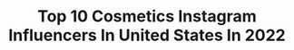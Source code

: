 ---
title: Top 10 Cosmetics Instagram Influencers In United States In 2022
description: >-
  Find top cosmetics Instagram influencers in United States in 2022. Most popular hashtags: #instagood #love #sponsored.
platform: Instagram
hits: 1652
text_top: Identify the most popular Instagram influencers on inBeat.
text_bottom: Our search engine has 1652 Instagram influencers like this in United States for you to pitch.
profiles:
  - username: "jenndancing"
    fullname: >-
      Jenn Dancer
    bio: >-
      Business owner: Qtown Fitness Non For Profit: Dancer Love Foundation 🧡 Jesus Lover Wife to @samdancing Codes 💧Sweat Cosmetics:JENN
    location: "United States"
    followers: 54142
    engagement: 380
    commentsToLikes: 0.063374
    id: ck5q3rcskm2oy0i11hh9xh5kk
    verified: false
    hashtags: "#fundraiser, #babystar, #qtownfitness, #birthfit"
  - username: "graytdaysahead"
    fullname: >-
      Michele
    bio: >-
      Wildflower 🙏🌻 • 📿 Spirit Jewelry Maker 👕 Creator 💜 Kantha Bae Affiliate 💙🇬🇷 Korres Affiliate 👩‍🦳 Maison_276 Ambassador💥 BOOM! Cosmetics Ambassador
    location: "United States"
    followers: 16576
    engagement: 499
    commentsToLikes: 0.092086
    id: ckaou21vnygd60i78yvwy4b28
    verified: false
    hashtags: "#artinaging, #instagray, #14weeks14colors, #naturalgreyhair"
  - username: "ruthberginmakeupartist"
    fullname: >-
      Ruth Bergin
    bio: >-
      💫Freelance Irish MakeUp Artist 💫 South Dublin / Laois📍 BA @rebeluna_cosmetics Agent @23theagency All bookings Facebook or email 🔽🔽🔽🔽
    location: "United States"
    followers: 42910
    engagement: 323
    commentsToLikes: 0.064161
    id: ck55lzp0f2uon0i11gbthkvom
    verified: false
    hashtags: "#euphoria, #awstyle, #ad, #makeupreels"
  - username: "bossomakeupbeverlyhills"
    fullname: >-
      Kimberley Bosso
    bio: >-
      Creator: Bosso Cosmetics Beverly Hills 💋Celeb MUA❤️ CEO/Educator of BOSSO 6 Day Intensive Makeup Course💋SHOP
    location: "United States"
    followers: 35946
    engagement: 644
    commentsToLikes: 0.036068
    id: ck6ua08ua0q1x0j716y3puj94
    verified: false
    hashtags: "#spreadlove, #sponsored, #ad, #pinargultekin"
  - username: "georgie"
    fullname: >-
      GEORGIE
    bio: >-
      i like to make cruelty free and vegan cosmetics follow my beauty brand ♡ @georgiecosmetics
    location: "United States"
    followers: 39601
    engagement: 237
    commentsToLikes: 0.105549
    id: ck6tnqom8adn00j7133la5pad
    verified: true
    hashtags: "#crueltyfree, #georgiecosmetics, #newlaunch, #vegan"
  - username: "kkapinos"
    fullname: >-
      Kim Kapinos (Townsend)
    bio: >-
      Running and Cosmetics. Executive with Estee Lauder Companies. Alex's mom. Athlete👊🏼 13.1x82👉🏼1:20• 26.2x23👉🏼2:58. London 2022. Coyote 🐺❤️
    location: "United States"
    followers: 6615
    engagement: 1164
    commentsToLikes: 0.093741
    id: ck138xzj3ikld0i19qq3yxl1x
    verified: false
    hashtags: "#nofilter, #utah, #justdoit, #halfmarathon"
  - username: "alohaangelica"
    fullname: >-
      angelica🌻
    bio: >-
      🌴Honolulu, HI. 💪🏼Owner @shopalohabands 💉Cosmetic Nursing Student ↓ 𝐄𝐗𝐂𝐋𝐔𝐒𝐈𝐕𝐄 𝐂𝐎𝐍𝐓𝐄𝐍𝐓
    location: "United States"
    followers: 202918
    engagement: 465
    commentsToLikes: 0.018391
    id: ck5c4hwu01e1p0i11wh0qzbfu
    verified: false
    hashtags: ""
  - username: "andreabzzz"
    fullname: >-
      Andrea Moscon
    bio: >-
      Doctor in kinesiology & lifestyle coach🇮🇹 My new natural cosmetics line vegan certified Is out now😍↙️🍃 @onlyforcosmetics
    location: "United States"
    followers: 431291
    engagement: 458
    commentsToLikes: 0.062062
    id: ck14jk34nkrcm0i19u4kn8iay
    verified: true
    hashtags: "#iphonesia, #fitness, #popular, #andreabzzz"
  - username: "jennaboron"
    fullname: >-
      jenna boron | BALANCE & CHAOS
    bio: >-
      • blogger, cosmetic nurse, #bridetobe • i don’t have a niche • life | style | beauty | things i love • jenna@balanceandchaos.com
    location: "United States"
    followers: 34333
    engagement: 180
    commentsToLikes: 0.082816
    id: ck6ue84ujpd8c0j71sqbi3bgd
    verified: false
    hashtags: "#skincare, #imwithsteve, #hmxme, #onehope"
  - username: "pinkishpiendel"
    fullname: >-
      🧚🏻 Kayleigh ✨
    bio: >-
      💘 pink-ish pee-en-del 🇬🇧 UK based ⚡️ PINKISH20 = 20% off @glisten_cosmetics
    location: "United States"
    followers: 120964
    engagement: 925
    commentsToLikes: 0.007840
    id: ck138d38rfni00i19zj40hez4
    verified: false
    hashtags: "#reels, #makeupartist, #hudabeauty, #makeup"
---
